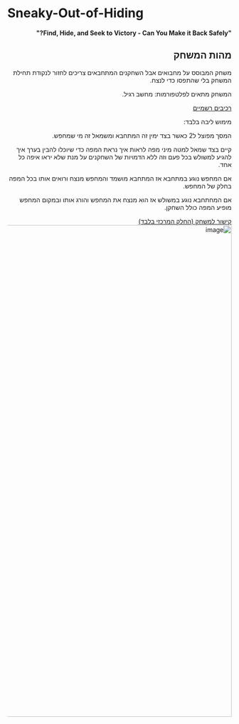 # Sneaky-Out-of-Hiding
<div dir='rtl' lang='he'>


**"Find, Hide, and Seek to Victory - Can You Make it Back Safely?"**

## מהות המשחק

משחק המבוסס על מחבואים אבל השחקנים המתחבאים צריכים לחזור לנקודת תחילת המשחק בלי שהתפסו כדי לנצח.
  
המשחק מתאים לפלטפורמות: מחשב רגיל.
  
[רכיבים רשמיים](formal-elements.md)

מימוש ליבה בלבד:

המסך מפוצל ל2 כאשר בצד ימין זה המתחבא ומשמאל זה מי שמחפש.
  
קיים בצד שמאל למטה מיני מפה לראות איך נראת המפה כדי שיוכלו להבין בערך איך להגיע למשולש בכל פעם וזה ללא הדמויות של השחקנים על מנת שלא יראו איפה כל אחד.
  
אם המחפש נוגע במתחבא אז המתחבא מושמד והמחפש מנצח ורואים אותו בכל המפה בחלק של המחפש.
  
אם המחתחבא נוגע במשולש אז הוא מנצח את המחפש והורג אותו ובמקום המחפש מופיע המפה כולל השחקן.
  

 [קישור למשחק (החלק המרכזי בלבד)](https://tornifrog.itch.io/sneaky-out-of-hiding)
<img width="1102" alt="image" src="https://user-images.githubusercontent.com/18744772/234267745-553be422-57c2-49c1-898c-102c99dab128.png">

</div>
